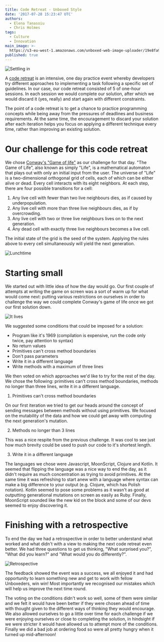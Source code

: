 ```yaml
---
title: Code Retreat - Unboxed Style
date: '2017-07-28 15:23:47 UTC'
authors:
  - Elena Tanasoiu
  - Chris Holmes
tags:
  - Culture
  - Innovation
main_image: >-
  https://s3-eu-west-1.amazonaws.com/unboxed-web-image-uploader/19e8fa97e4d19717c8e1948f5b21aa66.png
published: true
---
```


![Settling in](https://s3-eu-west-1.amazonaws.com/unboxed-web-image-uploader/56fd553b3324e66497fd76de9d6bfb0c.jpg)

A [code retreat](http://coderetreat.org/) is an intensive, one day practice event whereby developers try different approaches to 
implementing a task following a specific set of guidelines. In our case, our code retreat consisted of 5 of one-hour sessions. 
In each session we would complete our solution, after which we would discard it (yes, really) and start again with different constraints.

The point of a code retreat is to get a chance to practice programming concepts while being away from the pressures of deadlines 
and business requirements. At the same time, the encouragement to discard your solution after each iteration helps you focus on applying 
a different technique every time, rather than improving an existing solution. 

# Our challenge for this code retreat

We chose [Conway's "Game of life"](https://en.wikipedia.org/wiki/Conway%27s_Game_of_Life) as our challenge for that day. 
"The Game of Life", also known as simply "Life", is a
mathematical automaton that plays out with only an initial input from the user. The universe of "Life" is a 
two-dimensional orthogonal grid of cells, each of which can be either alive or dead. Every cell interacts with 
its eight neighbors. At each step, there are four possible transitions for a cell:

1. Any live cell with fewer than two live neighbours dies, as if caused by underpopulation.
2. Any live cell with more than three live neighbours dies, as if by overcrowding.
3. Any live cell with two or three live neighbours lives on to the next generation.
4. Any dead cell with exactly three live neighbours becomes a live cell.

The initial state of the grid is the seed of the system. Applying the rules above to every cell simultaneously will yield the next generation.

![Lunchtime](https://s3-eu-west-1.amazonaws.com/unboxed-web-image-uploader/1fb76e4248cfa1df86bfcfae38981643.jpg)

# Starting small

We started out with little idea of how the day would go. Our first couple of attempts at writing
the game on screen was a sort of warm up for what would come next: putting various restrictions
on ourselves in order to challenge the way we could complete Conway's game of life once we
got our first solution down.

![It lives](https://s3-eu-west-1.amazonaws.com/unboxed-web-image-uploader/130ce32da3f5cc07182fafed8a8d6590.png)

We suggested some conditions that could be imposed for a solution:

* Program like it's 1969 (compilation is expensive, run the code only twice, pay attention to syntax)
* No return values
* Primitives can't cross method boundaries
* Don't pass parameters
* Write it in a different language
* Write methods with a maximum of three lines

We then voted on which approaches we'd like to try for the rest of the day. We chose the following: primitives can't cross method boundaries, methods 
no longer than three lines, write it in a different language.

1) Primitives can't cross method boundaries

On our first iteration we tried to get our heads around the concept of sending messages
between methods without using primitives. We focused on the mutability of the data and how we could
get away with computing the next generation's mutation.

2) Methods no longer than 3 lines

This was a nice respite from the previous challenge. It was cool to see just how much brevity could be
used to push our code to it's shortest length.

3) Write it in a different language

The languages we chose were Javascript, MoonScript, Clojure and Kotlin. It seemed that flipping the language was a
nice way to end the day, as it didn't require as much concentration as trying to avoid primitives. At the same
time it was refreshing to start anew with a language where syntax can make a big difference to your output 
(e.g. Clojure, which has Polish notation). Kotlin seemed to pose some problems as it wasn't as good at outputting 
generational mutations on screen as easily as Ruby. Finally, MoonScript sounded like the new kid on the block and some of our devs seemed to enjoy discovering it.

# Finishing with a retrospective

To end the day we had a retrospective in order to better understand what worked and what didn't with a view to making the next code retreat even better.
We had three questions to get us thinking, "What surprised you?", "What did you learn?" and "What would you do differently?". 

![Retrospective](https://s3-eu-west-1.amazonaws.com/unboxed-web-image-uploader/a90dc73f098673e1b1b967320542c2f2.jpg)

The feedback showed the event was a success, we all enjoyed it and had opportunity to learn something new and get to work with fellow Unboxeders, win win! Most importantly we recognised our 
mistakes which will help us improve the next time round.

The voting on the conditions didn't work so well, some of them were similar and we felt it 
would have been better if they were chosen ahead of time with thought given to the different ways of thinking they would encourage. We also allowed ourselves to 
go a little over time for each challenge if we were enjoying ourselves or close to completing the solution, in hindsight if we were stricter it would have allowed 
us to attempt more of the conditions. Finally we did a bad job at ordering food so were all pretty hungry when it turned up mid-afternoon!
